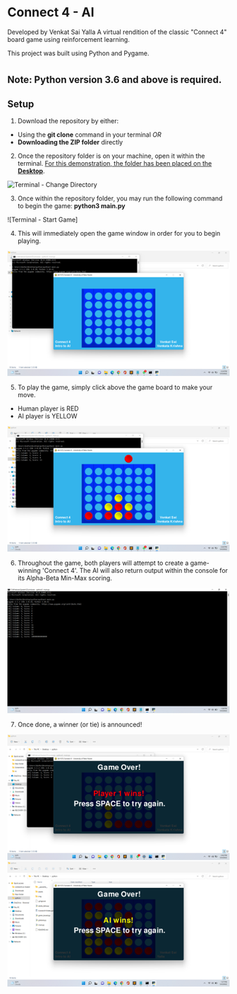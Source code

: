 # Connect 4 - AI
Developed by Venkat Sai Yalla
A virtual rendition of the classic "Connect 4" board game using reinforcement learning.

This project was built using Python and Pygame.

#
## Note: Python version 3.6 and above is **required**.
## Setup

1. Download the repository by either:
- Using the **git clone** command in your terminal *OR*
- **Downloading the ZIP folder** directly

2. Once the repository folder is on your machine, open it within the terminal. <u>For this demonstration, the folder has been placed on the **Desktop**</u>.

![Terminal - Change Directory](.img/1.png)

3. Once within the repository folder, you may run the following command to begin the game: **python3 main.py**

![Terminal - Start Game]

4. This will immediately open the game window in order for you to begin playing.

![Game Window - Start](./img/2.png)

5. To play the game, simply click above the game board to make your move.
- Human player is RED
- AI player is YELLOW

![Game Window - Making a Move](./img/3.png)

6. Throughout the game, both players will attempt to create a game-winning 'Connect 4'. The AI will also return output within the console for its Alpha-Beta Min-Max scoring.

![Terminal - AI Score Output](./img/4.png)

7. Once done, a winner (or tie) is announced!

![Game Window - Player 1 Wins](./img/p1.png)
![Game Window - AI Wins](./img/allwin.png)
